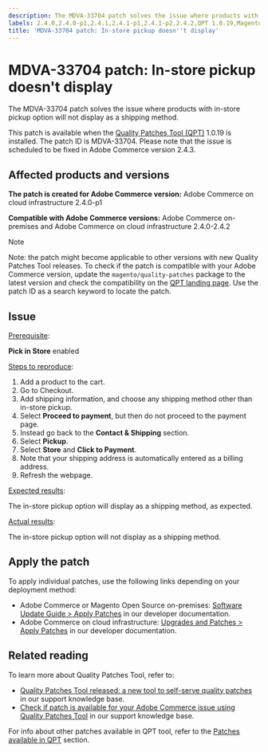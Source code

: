 ```yaml
---
description: The MDVA-33704 patch solves the issue where products with in-store pickup option will not display as a shipping method.
labels: 2.4.0,2.4.0-p1,2.4.1,2.4.1-p1,2.4.1-p2,2.4.2,QPT 1.0.19,Magento Commerce,Magento Commerce Cloud,Quality Patches Tool,cart,checkout,in-store pickup,shipping method,Adobe Commerce,cloud infrastructure,on-premises,quality patches for Adobe Commerce,Magento Open Source
title: 'MDVA-33704 patch: In-store pickup doesn''t display'
---
```


# MDVA-33704 patch: In-store pickup doesn't display

The MDVA-33704 patch solves the issue where products with in-store pickup option will not display as a shipping method.

This patch is available when the [Quality Patches Tool (QPT)](https://support.magento.com/hc/en-us/articles/360047139492) 1.0.19 is installed. The patch ID is MDVA-33704. Please note that the issue is scheduled to be fixed in Adobe Commerce version 2.4.3.

## Affected products and versions

 **The patch is created for Adobe Commerce version:** Adobe Commerce on cloud infrastructure 2.4.0-p1

 **Compatible with Adobe Commerce versions:** Adobe Commerce on-premises and Adobe Commerce on cloud infrastructure 2.4.0-2.4.2

>[!NOTE]
>
 >Note: the patch might become applicable to other versions with new Quality Patches Tool releases. To check if the patch is compatible with your Adobe Commerce version, update the `magento/quality-patches` package to the latest version and check the compatibility on the [QPT landing page](https://devdocs.magento.com/quality-patches/tool.html#patch-grid). Use the patch ID as a search keyword to locate the patch.

## Issue

<u>Prerequisite</u>:<br>

**Pick in Store** enabled

<u>Steps to reproduce</u>:

1. Add a product to the cart.
1. Go to Checkout.
1. Add shipping information, and choose any shipping method other than in-store pickup.
1. Select **Proceed to payment**, but then do not proceed to the payment page.
1. Instead go back to the **Contact & Shipping** section.
1. Select **Pickup**.
1. Select **Store** and **Click to Payment**.
1. Note that your shipping address is automatically entered as a billing address.
1. Refresh the webpage.

<u>Expected results</u>:

The in-store pickup option will display as a shipping method, as expected.

<u>Actual results</u>:

The in-store pickup option will not display as a shipping method.

## Apply the patch

To apply individual patches, use the following links depending on your deployment method:

* Adobe Commerce or Magento Open Source on-premises: [Software Update Guide > Apply Patches](https://devdocs.magento.com/guides/v2.4/comp-mgr/patching/mqp.html) in our developer documentation.
* Adobe Commerce on cloud infrastructure: [Upgrades and Patches > Apply Patches](https://devdocs.magento.com/cloud/project/project-patch.html) in our developer documentation.

## Related reading

To learn more about Quality Patches Tool, refer to:

* [Quality Patches Tool released: a new tool to self-serve quality patches](https://support.magento.com/hc/en-us/articles/360047139492) in our support knowledge base.
* [Check if patch is available for your Adobe Commerce issue using Quality Patches Tool](https://support.magento.com/hc/en-us/articles/360047125252) in our support knowledge base.

For info about other patches available in QPT tool, refer to the [Patches available in QPT](https://support.magento.com/hc/en-us/sections/360010506631-Patches-available-in-QPT-tool-) section.